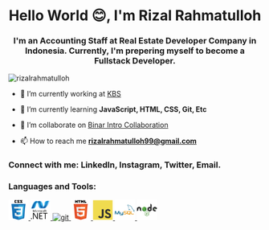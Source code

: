 <h1 align="center">Hello World 😊, I'm Rizal Rahmatulloh</h1>
<h3 align="center">I'm an Accounting Staff at Real Estate Developer Company in Indonesia. Currently, I'm prepering myself to become a Fullstack Developer.</h3>

<p align="left"> <img src="https://komarev.com/ghpvc/?username=rizalrahmatulloh&label=Profile%20views&color=0e75b6&style=flat" alt="rizalrahmatulloh" /> </p>

- 🔭 I’m currently working at [KBS](Private)

- 🌱 I’m currently learning **JavaScript, HTML, CSS, Git, Etc**

- 👯 I’m collaborate on [Binar Intro Collaboration](https://github.com/rizalrahmatulloh/binar-intro-collaboration.git)

- 📫 How to reach me **rizalrahmatulloh99@gmail.com**

<h3 align="left">Connect with me: LinkedIn, Instagram, Twitter, Email.</h3>
<p align="left">
</p>

<h3 align="left">Languages and Tools:</h3>
<p align="left"> <a href="https://www.w3schools.com/css/" target="_blank" rel="noreferrer"> <img src="https://raw.githubusercontent.com/devicons/devicon/master/icons/css3/css3-original-wordmark.svg" alt="css3" width="40" height="40"/> </a> <a href="https://dotnet.microsoft.com/" target="_blank" rel="noreferrer"> <img src="https://raw.githubusercontent.com/devicons/devicon/master/icons/dot-net/dot-net-original-wordmark.svg" alt="dotnet" width="40" height="40"/> </a> <a href="https://git-scm.com/" target="_blank" rel="noreferrer"> <img src="https://www.vectorlogo.zone/logos/git-scm/git-scm-icon.svg" alt="git" width="40" height="40"/> </a> <a href="https://www.w3.org/html/" target="_blank" rel="noreferrer"> <img src="https://raw.githubusercontent.com/devicons/devicon/master/icons/html5/html5-original-wordmark.svg" alt="html5" width="40" height="40"/> </a> <a href="https://developer.mozilla.org/en-US/docs/Web/JavaScript" target="_blank" rel="noreferrer"> <img src="https://raw.githubusercontent.com/devicons/devicon/master/icons/javascript/javascript-original.svg" alt="javascript" width="40" height="40"/> </a> <a href="https://www.mysql.com/" target="_blank" rel="noreferrer"> <img src="https://raw.githubusercontent.com/devicons/devicon/master/icons/mysql/mysql-original-wordmark.svg" alt="mysql" width="40" height="40"/> </a> <a href="https://nodejs.org" target="_blank" rel="noreferrer"> <img src="https://raw.githubusercontent.com/devicons/devicon/master/icons/nodejs/nodejs-original-wordmark.svg" alt="nodejs" width="40" height="40"/> </a> </p>
